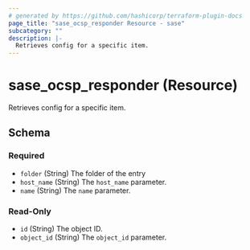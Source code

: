```yaml
---
# generated by https://github.com/hashicorp/terraform-plugin-docs
page_title: "sase_ocsp_responder Resource - sase"
subcategory: ""
description: |-
  Retrieves config for a specific item.
---
```


# sase_ocsp_responder (Resource)

Retrieves config for a specific item.



<!-- schema generated by tfplugindocs -->
## Schema

### Required

- `folder` (String) The folder of the entry
- `host_name` (String) The `host_name` parameter.
- `name` (String) The `name` parameter.

### Read-Only

- `id` (String) The object ID.
- `object_id` (String) The `object_id` parameter.


